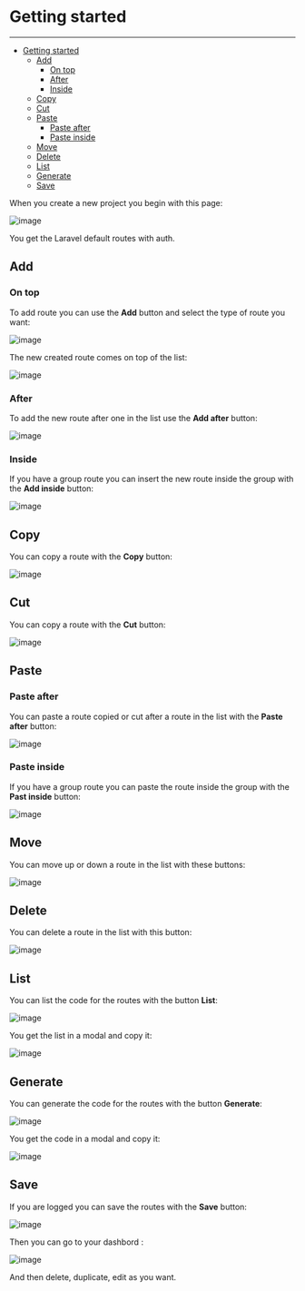 <a name="getting-started"></a>
# Getting started

---
- [Getting started](#getting-started)
  - [Add](#add)
    - [On top](#on-top)
    - [After](#after)
    - [Inside](#inside)
  - [Copy](#copy)
  - [Cut](#cut)
  - [Paste](#paste)
    - [Paste after](#paste-after)
    - [Paste inside](#paste-inside)
  - [Move](#move)
  - [Delete](#delete)
  - [List](#list)
  - [Generate](#generate)
  - [Save](#save)

When you create a new project you begin with this page:

![image](/img/start.png)

You get the Laravel default routes with auth.

<a name="add"></a>
## Add
### On top
To add route you can use the **Add** button and select the type of route you want:

![image](/img/route.png)

The new created route comes on top of the list:

![image](/img/top.png)

<a name="after"></a>
### After
To add the new route after one in the list use the **Add after** button:

![image](/img/after.png)

<a name="inside"></a>
### Inside
If you have a group route you can insert the new route inside the group with the **Add inside** button:

![image](/img/insert.png)

<a name="copy"></a>
## Copy
You can copy a route with the **Copy** button:

![image](/img/copy.png)

<a name="cut"></a>
## Cut
You can copy a route with the **Cut** button:

![image](/img/cut.png)

<a name="paste"></a>
## Paste
<a name="paste-after"></a>
### Paste after
You can paste a route copied or cut after a route in the list with the **Paste after** button:

![image](/img/pasteafter.png)

<a name="paste-inside"></a>
### Paste inside
If you have a group route you can paste the route inside the group with the **Past inside** button:

![image](/img/pasteinside.png)

<a name="move"></a>
## Move
You can move up or down a route in the list with these buttons:

![image](/img/move.png)

<a name="delete"></a>
## Delete
You can delete a route in the list with this button:

![image](/img/delete.png)

<a name="list"></a>
## List
You can list the code for the routes with the button **List**:

![image](/img/list-button.png)

You get the list in a modal and copy it:

![image](/img/list.png)

<a name="generate"></a>
## Generate
You can generate the code for the routes with the button **Generate**:

![image](/img/generate-button.png)

You get the code in a modal and copy it:

![image](/img/generate.png)

<a name="save"></a>
## Save
If you are logged you can save the routes with the **Save** button:

![image](/img/save.png)

Then you can go to your dashbord :

![image](/img/dashboard.png)

And then delete, duplicate, edit as you want.
